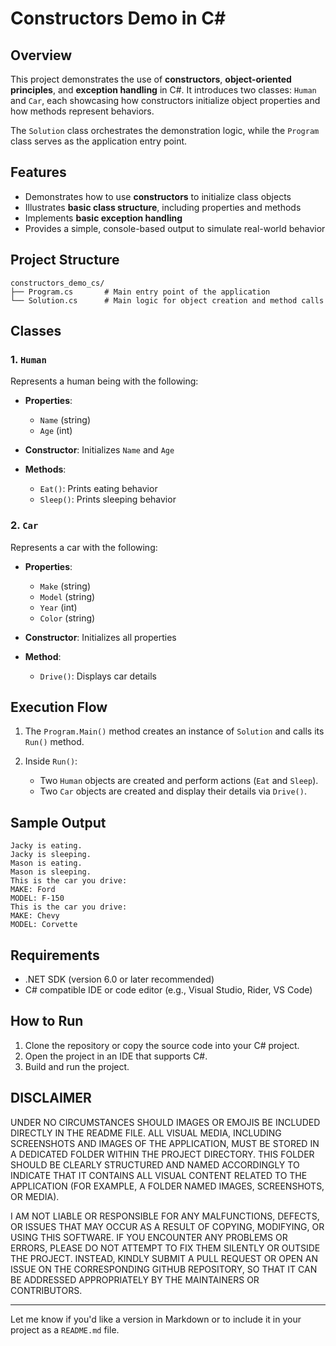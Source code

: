 # Constructors Demo in C\#

## Overview

This project demonstrates the use of **constructors**, **object-oriented principles**, and 
**exception handling** in C#. It introduces two classes: `Human` and `Car`, each showcasing how 
constructors initialize object properties and how methods represent behaviors.

The `Solution` class orchestrates the demonstration logic, while the `Program` class serves as the application entry point.

## Features

* Demonstrates how to use **constructors** to initialize class objects
* Illustrates **basic class structure**, including properties and methods
* Implements **basic exception handling**
* Provides a simple, console-based output to simulate real-world behavior

## Project Structure

```
constructors_demo_cs/
├── Program.cs       # Main entry point of the application
└── Solution.cs      # Main logic for object creation and method calls
```

## Classes

### 1. `Human`

Represents a human being with the following:

* **Properties**:

  * `Name` (string)
  * `Age` (int)
* **Constructor**: Initializes `Name` and `Age`
* **Methods**:

  * `Eat()`: Prints eating behavior
  * `Sleep()`: Prints sleeping behavior

### 2. `Car`

Represents a car with the following:

* **Properties**:

  * `Make` (string)
  * `Model` (string)
  * `Year` (int)
  * `Color` (string)
* **Constructor**: Initializes all properties
* **Method**:

  * `Drive()`: Displays car details

## Execution Flow

1. The `Program.Main()` method creates an instance of `Solution` and calls its `Run()` method.
2. Inside `Run()`:

   * Two `Human` objects are created and perform actions (`Eat` and `Sleep`).
   * Two `Car` objects are created and display their details via `Drive()`.

## Sample Output

```
Jacky is eating.
Jacky is sleeping.
Mason is eating.
Mason is sleeping.
This is the car you drive:
MAKE: Ford
MODEL: F-150
This is the car you drive:
MAKE: Chevy
MODEL: Corvette
```

## Requirements

* .NET SDK (version 6.0 or later recommended)
* C# compatible IDE or code editor (e.g., Visual Studio, Rider, VS Code)

## How to Run

1. Clone the repository or copy the source code into your C# project.
2. Open the project in an IDE that supports C#.
3. Build and run the project.

## DISCLAIMER

UNDER NO CIRCUMSTANCES SHOULD IMAGES OR EMOJIS BE INCLUDED DIRECTLY 
IN THE README FILE. ALL VISUAL MEDIA, INCLUDING SCREENSHOTS AND IMAGES 
OF THE APPLICATION, MUST BE STORED IN A DEDICATED FOLDER WITHIN THE 
PROJECT DIRECTORY. THIS FOLDER SHOULD BE CLEARLY STRUCTURED AND NAMED 
ACCORDINGLY TO INDICATE THAT IT CONTAINS ALL VISUAL CONTENT RELATED TO 
THE APPLICATION (FOR EXAMPLE, A FOLDER NAMED IMAGES, SCREENSHOTS, OR MEDIA).

I AM NOT LIABLE OR RESPONSIBLE FOR ANY MALFUNCTIONS, DEFECTS, OR ISSUES 
THAT MAY OCCUR AS A RESULT OF COPYING, MODIFYING, OR USING THIS SOFTWARE. 
IF YOU ENCOUNTER ANY PROBLEMS OR ERRORS, PLEASE DO NOT ATTEMPT TO FIX THEM 
SILENTLY OR OUTSIDE THE PROJECT. INSTEAD, KINDLY SUBMIT A PULL REQUEST 
OR OPEN AN ISSUE ON THE CORRESPONDING GITHUB REPOSITORY, SO THAT IT CAN 
BE ADDRESSED APPROPRIATELY BY THE MAINTAINERS OR CONTRIBUTORS.

---

Let me know if you'd like a version in Markdown or to include it in your project as a `README.md` file.

